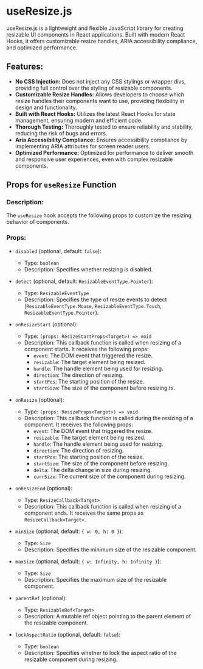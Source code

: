 # useResize.js

useResize.js is a lightweight and flexible JavaScript library for creating resizable UI components in React applications. Built with modern React Hooks, it offers customizable resize handles, ARIA accessibility compliance, and optimized performance.

## Features:

- **No CSS Injection:** Does not inject any CSS stylings or wrapper divs, providing full control over the styling of resizable components.
- **Customizable Resize Handles:** Allows developers to choose which resize handles their components want to use, providing flexibility in design and functionality.
- **Built with React Hooks:** Utilizes the latest React Hooks for state management, ensuring modern and efficient code.
- **Thorough Testing:** Thoroughly tested to ensure reliability and stability, reducing the risk of bugs and errors.
- **Aria Accessibility Compliance:** Ensures accessibility compliance by implementing ARIA attributes for screen reader users.
- **Optimized Performance:** Optimized for performance to deliver smooth and responsive user experiences, even with complex resizable components.

## Props for `useResize` Function

### Description:
The `useResize` hook accepts the following props to customize the resizing behavior of components.

### Props:

- `disabled` (optional, default: `false`):
  - Type: `boolean`
  - Description: Specifies whether resizing is disabled.
  
- `detect` (optional, default: `ResizableEventType.Pointer`):
  - Type: `ResizableEventType`
  - Description: Specifies the type of resize events to detect (`ResizableEventType.Mouse`, `ResizableEventType.Touch`, `ResizableEventType.Pointer`).

- `onResizeStart` (optional):
  - Type: `(props: ResizeStartProps<Target>) => void`
  - Description: This callback function is called when resizing of a component starts. It receives the following props:
    - `event`: The DOM event that triggered the resize.
    - `resizable`: The target element being resized.
    - `handle`: The handle element being used for resizing.
    - `direction`: The direction of resizing.
    - `startPos`: The starting position of the resize.
    - `startSize`: The size of the component before resizing.ts.

- `onResize` (optional):
  - Type: `(props: ResizeProps<Target>) => void`
  - Description: This callback function is called during the resizing of a component. It receives the following props:
    - `event`: The DOM event that triggered the resize.
    - `resizable`: The target element being resized.
    - `handle`: The handle element being used for resizing.
    - `direction`: The direction of resizing.
    - `startPos`: The starting position of the resize.
    - `startSize`: The size of the component before resizing.
    - `delta`: The delta change in size during resizing.
    - `currSize`: The current size of the component during resizing.

- `onResizeEnd` (optional):
  - Type: `ResizeCallback<Target>`
  - Description: This callback function is called when resizing of a component ends. It receives the same props as `ResizeCallback<Target>`.

- `minSize` (optional, default: `{ w: 0, h: 0 }`):
  - Type: `Size`
  - Description: Specifies the minimum size of the resizable component.

- `maxSize` (optional, default: `{ w: Infinity, h: Infinity }`):
  - Type: `Size`
  - Description: Specifies the maximum size of the resizable component.

- `parentRef` (optional):
  - Type: `ResizableRef<Target>`
  - Description: A mutable ref object pointing to the parent element of the resizable component.

- `lockAspectRatio` (optional, default: `false`):
  - Type: `boolean`
  - Description: Specifies whether to lock the aspect ratio of the resizable component during resizing.


